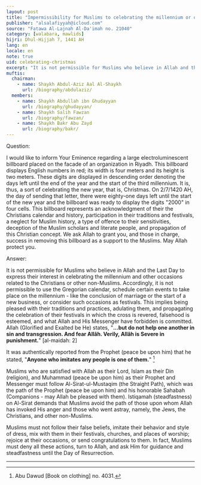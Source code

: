 ```yaml
---
layout: post
title: "Impermissibility for Muslims to celebrating the millennium or other occasions of Non-Muslims"
publisher: "alsalafiyyah@icloud.com"
source: "Fatawa Al-Lajnah Al-Da'imah no. 21040"
category: [walabara, mawlids]
hijri: Dhul-Hijjah 7, 1441 AH
lang: en
locale: en
note: true
uid: celebrating-christmas
excerpt: "It is not permissible for Muslims who believe in Allah and the Last Day to express their interest in celebrating the millennium and other occasions related to the Christians or other non-Muslims"
muftis:
  chairman: 
    - name: Shaykh Abdul-Aziz Aal Al-Shaykh
      url: /biography/abdulaziz/
  members: 
    - name: Shaykh Abdullah ibn Ghudayyan
      url: /biography/ghudayyan/
    - name: Shaykh Salih Fawzan
      url: /biography/fawzan/
    - name: Shaykh Bakr Abu Zayd
      url: /biography/bakr/
---
```


Question: 

I would like to inform Your Eminence regarding a large electroluminescent billboard placed on the facade of an organization in Riyadh. This billboard displays English numbers in red; its width is four meters and its height is two meters. These digits are displayed in descending order denoting the days left until the end of the year and the start of the third millennium. It is, thus, a sort of celebrating the new year, that is, Christmas. On 2/7/1420 AH, the day of sending that letter, there were eighty-one days left until the start of the new year and the billboard was ready to display the digits "2000" in four cells. This billboard represents an acknowledgment of their the Christians calendar and history, participation in their traditions and festivals, a neglect for Muslim history, a type of offence to their sensitivities, deception of the Muslim scholars and literate people, and propagation of this Christian concept. We ask Allah to grant you, and those in charge, success in removing this billboard as a support to the Muslims. May Allah protect you.

Answer:

It is not permissible for Muslims who believe in Allah and the Last Day to express their interest in celebrating the millennium and other occasions related to the Christians or other non-Muslims. Accordingly, it is not permissible to use the Gregorian calendar, schedule certain events to take place on the millennium - like the conclusion of marriage or the start of a new business, or consider such occasions as festivals. This implies being pleased with their traditions and practices, adulating them, and propagating the celebration of their festivals in which the cross is revered, falsehood is esteemed, and what Allah and His Messenger have forbidden is committed. Allah (Glorified and Exalted be He) states, "**...but do not help one another in sin and transgression. And fear Allâh. Verily, Allâh is Severe in punishment.**" [al-maidah: 2]

It was authentically reported from the Prophet (peace be upon him) that he stated, "**Anyone who imitates any people is one of them.**" [^1] 

Muslims who are satisfied with Allah as their Lord, Islam as their Din (religion), and Muhammad (peace be upon him) as their Prophet and Messenger must follow Al-Sirat-ul-Mustaqim (the Straight Path), which was the path of the Prophet (peace be upon him) and his honorable Sahabah (Companions - may Allah be pleased with them). Istiqamah (steadfastness) on Al-Sirat demands that Muslims avoid the path of those upon whom Allah has invoked His anger and those who went astray, namely, the Jews, the Christians, and other non-Muslims. 

Muslims must not follow their false beliefs, imitate their behavior and style of dress, mix with them in their festivals, churches, and places of worship; rejoice at their occasions, or send congratulations to them. In fact, Muslims must deny all these actions, turn to Allah, and ask Him for guidance and steadfastness until the Day of Resurrection.

---
[^1]: Abu Dawud [Book on clothing] no. 4031.


